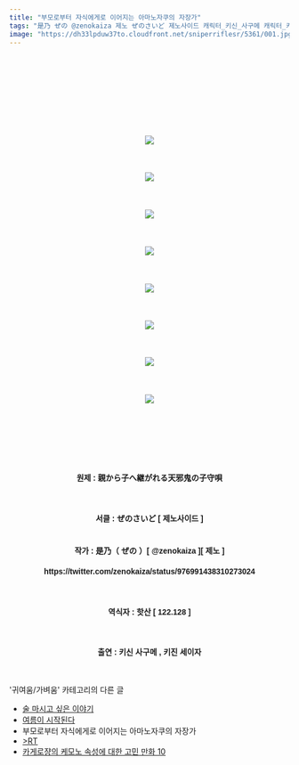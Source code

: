 ```yaml
---
title: "부모로부터 자식에게로 이어지는 아마노자쿠의 자장가"
tags: "是乃 ぜの @zenokaiza 제노 ぜのさいど 제노사이드 캐릭터_키신_사구메 캐릭터_키진_세이자 귀여움／가벼움"
image: "https://dh33lpduw37to.cloudfront.net/sniperriflesr/5361/001.jpg"
---
```

<div class="article">
<p style="line-height: 1.6; font-family: 돋움, dotum, verdana, sans-serif; text-align: center;"><strong style="line-height: 1.6;"><br/></strong></p>
<p style="line-height: 1.6; font-family: 돋움, dotum, verdana, sans-serif; text-align: center;"><strong style="line-height: 1.6;"><br/></strong></p>
<p style="line-height: 1.6; font-family: 돋움, dotum, verdana, sans-serif; text-align: center;"><strong style="line-height: 1.6;"><br/></strong></p>
<p style="line-height: 1.6; text-align: center;"><br/></p>
<p style="line-height: 1.6; text-align: center;"><img src="{{ site.imgserver2 }}/sniperriflesr/5361/001.jpg"/></p>
<p style="line-height: 1.6; text-align: center;"><br/></p>
<p style="line-height: 1.6; text-align: center;"><img src="{{ site.imgserver2 }}/sniperriflesr/5361/002.jpg"/></p>
<p style="line-height: 1.6; text-align: center;"><br/></p>
<p style="line-height: 1.6; text-align: center;"><img src="{{ site.imgserver2 }}/sniperriflesr/5361/003.jpg"/></p>
<p style="line-height: 1.6; text-align: center;"><br/></p>
<p style="line-height: 1.6; text-align: center;"><img src="{{ site.imgserver2 }}/sniperriflesr/5361/004.jpg"/></p>
<p style="line-height: 1.6; text-align: center;"><br/></p>
<p style="line-height: 1.6; text-align: center;"><img src="{{ site.imgserver2 }}/sniperriflesr/5361/005.jpg"/></p>
<p style="line-height: 1.6; text-align: center;"><br/></p>
<p style="line-height: 1.6; text-align: center;"><img src="{{ site.imgserver2 }}/sniperriflesr/5361/006.jpg"/></p>
<p style="line-height: 1.6; text-align: center;"><br/></p>
<p style="line-height: 1.6; text-align: center;"><img src="{{ site.imgserver2 }}/sniperriflesr/5361/007.jpg"/></p>
<p style="line-height: 1.6; text-align: center;"><br/></p>
<p style="line-height: 1.6; text-align: center;"><img src="{{ site.imgserver2 }}/sniperriflesr/5361/008.jpg"/></p>
<p style="line-height: 1.6; text-align: center;"><br/></p>
<p style="line-height: 1.6; text-align: center;"><br/></p>
<p style="line-height: 1.6; font-family: 돋움, dotum, verdana, sans-serif; text-align: center;"><strong style="line-height: 1.6;"><br/></strong></p>
<p style="line-height: 1.6; font-family: 돋움, dotum, verdana, sans-serif; text-align: center;"><strong style="line-height: 1.6;">원제 : 親から子へ継がれる天邪鬼の子守唄</strong></p>
<p style="line-height: 1.6; font-family: 돋움, dotum, verdana, sans-serif; text-align: center;"><br/></p>
<p style="line-height: 1.6; font-family: 돋움, dotum, verdana, sans-serif; text-align: center;"><strong>서클 : ぜのさいど [ 제노사이드 ]</strong></p>
<p style="line-height: 1.6; font-family: 돋움, dotum, verdana, sans-serif; text-align: center;"><br/><strong>작가 : </strong><font face="돋움, dotum, verdana, sans-serif"><b>是乃（ ぜの ）[ @zenokaiza ][ 제노 ]</b></font></p>
<p style="line-height: 1.6; text-align: center;"><font face="돋움, dotum, verdana, sans-serif" style=""><b style="">https://twitter.com/zenokaiza/status/976991438310273024<br/></b></font></p>
<p style="line-height: 1.6; font-family: 돋움, dotum, verdana, sans-serif; text-align: center;"><font face="돋움, dotum, verdana, sans-serif"><b><br/></b></font></p>
<p style="line-height: 1.6; text-align: center;"><font face="돋움, dotum, verdana, sans-serif" style="font-family: 돋움, dotum, verdana, sans-serif;"><b>역식자 : 핫산 [ </b></font><font face="돋움, dotum, verdana, sans-serif"><b>122.128 ]</b></font></p>
<p style="line-height: 1.6; font-family: 돋움, dotum, verdana, sans-serif; text-align: center;"><br/></p>
<p style="line-height: 1.6; font-family: 돋움, dotum, verdana, sans-serif; text-align: center;"><strong>출연 : 키신 사구메 , 키진 세이자</strong></p>
</div><br/>
<div class="another">
<p>'귀여움/가벼움' 카테고리의 다른 글</p>
<ul>
<li><a href="/sniperriflesr_5377">술 마시고 싶은 이야기</a></li>
<li><a href="/sniperriflesr_5366">여름이 시작된다</a></li>
<li>부모로부터 자식에게로 이어지는 아마노자쿠의 자장가</li>
<li><a href="/sniperriflesr_5328">&gt;RT</a></li>
<li><a href="/sniperriflesr_5324">카게로쟝의 케모노 속성에 대한 고민 만화 10</a></li>
</ul>
</div><br/>
<div class="comment" id="commentListBlock_5361" style="display: none ">
</div><br/>
<br/>
<p id="refer"></p>
<br/>
